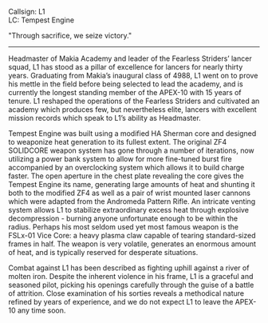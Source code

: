 
Callsign: L1<br>LC: Tempest Engine

"Through sacrifice, we seize victory."

---

Headmaster of Makia Academy and leader of the Fearless Striders’ lancer squad, L1 has stood as a pillar of excellence for lancers for nearly thirty years. Graduating from Makia’s inaugural class of 4988, L1 went on to prove his mettle in the field before being selected to lead the academy, and is currently the longest standing member of the APEX-10 with 15 years of tenure. L1 reshaped the operations of the Fearless Striders and cultivated an academy which produces few, but nevertheless elite, lancers with excellent mission records which speak to L1’s ability as Headmaster.  

Tempest Engine was built using a modified HA Sherman core and designed to weaponize heat generation to its fullest extent. The original ZF4 SOLIDCORE weapon system has gone through a number of iterations, now utilizing a power bank system to allow for more fine-tuned burst fire accompanied by an overclocking system which allows it to build charge faster. The open aperture in the chest plate revealing the core gives the Tempest Engine its name, generating large amounts of heat and shunting it both to the modified ZF4 as well as a pair of wrist mounted laser cannons which were adapted from the Andromeda Pattern Rifle. An intricate venting system allows L1 to stabilize extraordinary excess heat through explosive decompression - burning anyone unfortunate enough to be within the radius. Perhaps his most seldom used yet most famous weapon is the FSLx-01 Vice Core: a heavy plasma claw capable of tearing standard-sized frames in half. The weapon is very volatile, generates an enormous amount of heat, and is typically reserved for desperate situations.   

Combat against L1 has been described as fighting uphill against a river of molten iron. Despite the inherent violence in his frame, L1 is a graceful and seasoned pilot, picking his openings carefully through the guise of a battle of attrition. Close examination of his sorties reveals a methodical nature refined by years of experience, and we do not expect L1 to leave the APEX-10 any time soon.